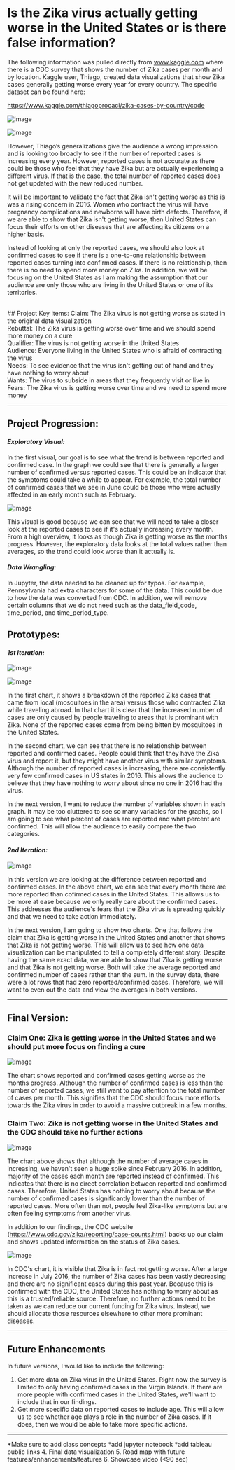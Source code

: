# Is the Zika virus actually getting worse in the United States or is there false information?

The following information was pulled directly from www.kaggle.com where there is a CDC survey that shows the number of Zika cases per month and by location. Kaggle user, Thiago, created data visualizations that show Zika cases generally getting worse every year for every country. The specific dataset can be found here:

https://www.kaggle.com/thiagoprocaci/zika-cases-by-country/code

![image](https://user-images.githubusercontent.com/32119820/32259045-1cc542b8-be7b-11e7-9673-a2372a1d06d0.png)

![image](https://user-images.githubusercontent.com/32119820/32258671-1f45e044-be79-11e7-9222-a2d767fec4e9.png)

However, Thiago’s generalizations give the audience a wrong impression and is looking too broadly to see if the number of reported cases is increasing every year. However, reported cases is not accurate as there could be those who feel that they have Zika but are actually experiencing a different virus. If that is the case, the total number of reported cases does not get updated with the new reduced number. 

It will be important to validate the fact that Zika isn't getting worse as this is was a rising concern in 2016. Women who contract the virus will have pregnancy complications and newborns will have birth defects. Therefore, if we are able to show that Zika isn't getting worse, then United States can focus their efforts on other diseases that are affecting its citizens on a higher basis.

Instead of looking at only the reported cases, we should also look at confirmed cases to see if there is a one-to-one relationship between reported cases turning into confirmed cases. If there is no relationship, then there is no need to spend more money on Zika. In addition, we will be focusing on the United States as I am making the assumption that our audience are only those who are living in the United States or one of its territories.

<br/>
## Project Key Items:
Claim: The Zika virus is not getting worse as stated in the original data visualization <br/>
Rebuttal: The Zika virus is getting worse over time and we should spend more money on a cure <br/>
Qualifier: The virus is not getting worse in the United States <br/>
Audience: Everyone living in the United States who is afraid of contracting the virus <br/>
Needs: To see evidence that the virus isn't getting out of hand and they have nothing to worry about <br/>
Wants: The virus to subside in areas that they frequently visit or live in <br/>
Fears: The Zika virus is getting worse over time and we need to spend more money<br/>

---------
## Project Progression:

#### <i>Exploratory Visual:</i>
In the first visual, our goal is to see what the trend is between reported and confirmed case. In the graph we could see that there is generally a larger number of confirmed versus reported cases. This could be an indicator that the symptoms could take a while to appear. For example, the total number of confirmed cases that we see in June could be those who were actually affected in an early month such as February.

![image](https://user-images.githubusercontent.com/32119820/32765980-b7950dfa-c8c1-11e7-807e-feb46021bd20.png)

This visual is good because we can see that we will need to take a closer look at the reported cases to see if it's actually increasing every month. From a high overview, it looks as though Zika is getting worse as the months progress. However, the exploratory data looks at the total values rather than averages, so the trend could look worse than it actually is.
<br/>

#### <i>Data Wrangling:</i>

In Jupyter, the data needed to be cleaned up for typos. For example, Pennsylvania had extra characters for some of the data. This could be due to how the data was converted from CDC. In addition, we will remove certain columns that we do not need such as the data_field_code, time_period, and time_period_type.

## Prototypes:
#### <i>1st Iteration:</i>

![image](https://user-images.githubusercontent.com/32119820/32590330-b873657e-c4ce-11e7-8ba4-809ebbc06282.png)

![image](https://user-images.githubusercontent.com/32119820/32590341-c82b28bc-c4ce-11e7-8f1b-b6fc678a3a2b.png)

In the first chart, it shows a breakdown of the reported Zika cases that came from local (mosquitoes in the area) versus those who contracted Zika while traveling abroad. In that chart it is clear that the increased number of cases are only caused by people traveling to areas that is prominant with Zika. None of the reported cases come from being bitten by mosquitoes in the United States.

In the second chart, we can see that there is no relationship between reported and confirmed cases. People could think that they have the Zika virus and report it, but they might have another virus with similar symptoms. Although the number of reported cases is increasing, there are consistently very few confirmed cases in US states in 2016. This allows the audience to believe that they have nothing to worry about since no one in 2016 had the virus.

In the next version, I want to reduce the number of variables shown in each graph. It may be too cluttered to see so many variables for the graphs, so I am going to see what percent of cases are reported and what percent are confirmed. This will allow the audience to easily compare the two categories.

#### <i>2nd Iteration:</i>

![image](https://user-images.githubusercontent.com/32119820/32765904-6c56f7e0-c8c1-11e7-84bf-47fa62dabe88.png)

In this version we are looking at the difference between reported and confirmed cases. In the above chart, we can see that every month there are more reported than cofirmed cases in the United States. This allows us to be more at ease because we only really care about the confirmed cases. This addresses the audience's fears that the Zika virus is spreading quickly and that we need to take action immediately. 

In the next version, I am going to show two charts. One that follows the claim that Zika is getting worse in the United States and another that shows that Zika is not getting worse. This will allow us to see how one data visualization can be manipulated to tell a completely different story. Despite having the same exact data, we are able to show that Zika is getting worse and that Zika is not getting worse. Both will take the average reported and confirmed number of cases rather than the sum. In the survey data, there were a lot rows that had zero reported/confirmed cases. Therefore, we will want to even out the data and view the averages in both versions.

----------

## Final Version:

### Claim One: Zika is getting worse in the United States and we should put more focus on finding a cure

![image](https://user-images.githubusercontent.com/32119820/32765742-c5f88eb8-c8c0-11e7-90bc-21d1f82b0ee7.png)

The chart shows reported and confirmed cases getting worse as the months progress. Although the number of confirmed cases is less than the number of reported cases, we still want to pay attention to the total number of cases per month. This signifies that the CDC should focus more efforts towards the Zika virus in order to avoid a massive outbreak in a few months.

### Claim Two: Zika is not getting worse in the United States and the CDC should take no further actions

![image](https://user-images.githubusercontent.com/32119820/32766412-b5919a44-c8c3-11e7-924f-76bb9447f40f.png)

The chart above shows that although the number of average cases in increasing, we haven't seen a huge spike since February 2016. In addition, majority of the cases each month are reported instead of confirmed. This indicates that there is no direct correlation between reported and confirmed cases. Therefore, United States has nothing to worry about because the number of confirmed cases is significantly lower than the number of reported cases. More often than not, people feel Zika-like symptoms but are often feeling symptoms from another virus.

In addition to our findings, the CDC website (https://www.cdc.gov/zika/reporting/case-counts.html) backs up our claim and shows updated information on the status of Zika cases. 

![image](https://user-images.githubusercontent.com/32119820/32713569-ab48021e-c7fe-11e7-8965-79de7aad1594.png)

In CDC's chart, it is visible that Zika is in fact not getting worse. After a large increase in July 2016, the number of Zika cases has been vastly decreasing and there are no significant cases during this past year. Because this is confirmed with the CDC, the United States has nothing to worry about as this is a trusted/reliable source. Therefore, no further actions need to be taken as we can reduce our current funding for Zika virus. Instead, we should allocate those resources elsewhere to other more prominant diseases.

-----------
## Future Enhancements

In future versions, I would like to include the following:
1. Get more data on Zika virus in the United States. Right now the survey is limited to only having confirmed cases in the Virgin Islands. If there are more people with confirmed cases in the United States, we'll want to include that in our findings.<br/>
2. Get more specific data on reported cases to include age. This will allow us to see whether age plays a role in the number of Zika cases. If it does, then we would be able to take more specific actions.<br/>

---------
*Make sure to add class concepts
*add jupyter notebook
*add tableau public links
4. Final data visualization 
5. Road map with future features/enhancements/features 
6. Showcase video (<90 sec) 

